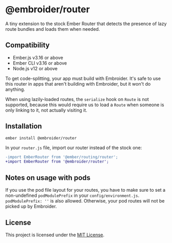 # @embroider/router

A tiny extension to the stock Ember Router that detects the presence
of lazy route bundles and loads them when needed.

## Compatibility

- Ember.js v3.16 or above
- Ember CLI v3.16 or above
- Node.js v12 or above

To get code-splitting, your app must build with Embroider. It's safe to use
this router in apps that aren't building with Embroider, but it won't do
anything.

When using lazily-loaded routes, the `serialize` hook on `Route` is not supported, because this would require us to load a `Route` when someone is only linking to it, not actually visiting it.

## Installation

```
ember install @embroider/router
```

In your `router.js` file, import our router instead of the stock one:

```diff
-import EmberRouter from '@ember/routing/router';
+import EmberRouter from '@embroider/router';
```

## Notes on usage with pods

If you use the pod file layout for your routes, you have to make sure to set a non-undefined `podModulePrefix` in your `config/environment.js`. `podModulePrefix: ''` is also allowed. Otherwise, your pod routes will not be picked up by Embroider.

## License

This project is licensed under the [MIT License](LICENSE.md).
